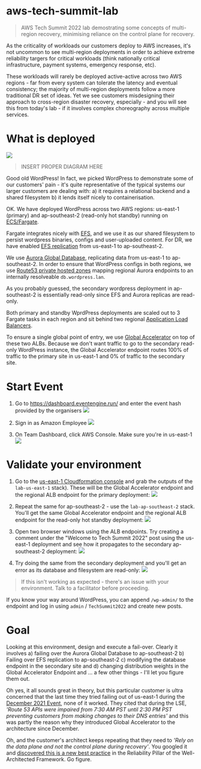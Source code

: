 # aws-tech-summit-lab
> AWS Tech Summit 2022 lab demostrating some concepts of multi-region recovery, minimising reliance on the control plane for recovery.

As the criticality of workloads our customers deploy to AWS increases, it's not uncommon to see multi-region deployments in order to achieve extreme reliability targers for critical workloads (think nationally critical infrastructure, payment systems, emergency response, etc). 

These workloads will rarely be deployed active-active across two AWS regions - far from every system can tolerate the latency and eventual consistency; the majority of multi-region deployments  follow a more traditional DR set of ideas. Yet we see customers misdesigning their approach to cross-region disaster recovery, especially - and you will see this from today's lab - if it involves complex choreography across multiple services. 

# What is deployed

![](img/diagram-draft.png)
> INSERT PROPER DIAGRAM HERE

Good old WordPress! In fact, we picked WordPress to demonstrate some of our customers' pain - it's quite representative of the typical systems our larger customers are dealing with: a) it requires a relational backend and a shared filesystem b) it lends itself nicely to containerisation. 

OK. We have deployed WordPress across two AWS regions: us-east-1 (primary) and ap-southeast-2 (read-only hot standby) running on [ECS/Fargate](https://docs.aws.amazon.com/AmazonECS/latest/userguide/what-is-fargate.html).

Fargate integrates nicely with [EFS](https://docs.aws.amazon.com/efs/index.html), and we use it as our shared filesystem to persist wordpress binaries, configs and user-uploaded content. For DR, we have enabled [EFS replication](https://docs.aws.amazon.com/efs/latest/ug/efs-replication.html) from us-east-1 to ap-southeast-2.

We use [Aurora Global Database](https://aws.amazon.com/rds/aurora/global-database/), replicating data from us-east-1 to ap-southeast-2. In order to ensure that WordPress configs in both regions, we use [Route53 private hosted zones](https://docs.aws.amazon.com/Route53/latest/DeveloperGuide/hosted-zones-private.html) mapping regional Aurora endpoints to an internally resolveable `db.wordpress.lan`.

As you probably guessed, the secondary wordpress deployment in ap-southeast-2 is essentially read-only since EFS and Aurora replicas are read-only.

Both primary and standby WprdPress deployments are scaled out to 3 Fargate tasks in each region and sit behind two regional [Application Load Balancers](https://docs.aws.amazon.com/elasticloadbalancing/latest/application/introduction.html).

To ensure a single global point of entry, we use [Global Accelerator](https://aws.amazon.com/global-accelerator/?blogs-global-accelerator.sort-by=item.additionalFields.createdDate&blogs-global-accelerator.sort-order=desc&aws-global-accelerator-wn.sort-by=item.additionalFields.postDateTime&aws-global-accelerator-wn.sort-order=desc) on top of these two ALBs. Because we don't want traffic to go to the secondary read-only WordPress instance, the Global Accelerator endpoint routes 100% of traffic to the primary site in us-east-1 and 0% of traffic to the secondary site.

# Start Event
1. Go to https://dashboard.eventengine.run/ and enter the event hash provided by the organisers
    ![](img/ee.png)

2. Sign in as Amazon Employee
    ![](img/otp.png)

3. On Team Dashboard, click AWS Console. Make sure you're in us-east-1
    ![](img/teamdash.png)

# Validate your environment
1. Go to the [us-east-1 Cloudformation console](https://us-east-1.console.aws.amazon.com/cloudformation/home?region=us-east-1#/stacks?filteringStatus=active&filteringText=&viewNested=true&hideStacks=false) and grab the outputs of the `lab-us-east-1` stack). These will be the Global Accelerator endpoint and the regional ALB endpoint for the primary deployment:
    ![](img/iad-cfn.png)

2. Repeat the same for ap-southeast-2 - use the `lab-ap-southeast-2` stack. You'll get the same Global Accelerator endpoint and the regional ALB endpoint for the read-only hot standby deployment:
    ![](img/syd-cfn.png)

3. Open two browser windows using the ALB endpoints. Try creating a comment under the "Welcome to Tech Summit 2022" post using the us-east-1 deployment and see how it propagates to the secondary ap-southeast-2 deployment:
    ![](img/iad-comment.png)

4. Try doing the same from the secondary deployment and you'll get an error as its database and filesystem are read-only:
    ![](img/syd-comment.png)


>If this isn't working as expected - there's an issue with your environment. Talk to a facilitator before proceeding.

 If you know your way around WordPress, you can append `/wp-admin/` to the endpoint and log in using `admin` / `TechSummit2022` and create new posts.

# Goal
Looking at this environment, design and execute a fail-over. Clearly it involves a) failing over the Aurora Global Database to ap-southeast-2 b) Failing over EFS replication to ap-southeast-2 c) modifying the database endpoint in the secondary site and d) changing distribution weights in the Global Accelerator Endpoint and ... a few other things - I'll let you figure them out.

Oh yes, it all sounds great in theory, but this particular customer is ultra concerned that the last time they tried failing out of us-east-1 during the [December 2021 Event](https://aws.amazon.com/message/12721/), none of it worked. They cited that during the LSE, *'Route 53 APIs were impaired from 7:30 AM PST until 2:30 PM PST preventing customers from making changes to their DNS entries'* and this was partly the reason why they introduced Global Accelerator to the architecture since December.

Oh, and the customer's architect keeps repeating that they need to *'Rely on the data plane and not the control plane during recovery'*. You googled it and [discovered this is a new best practice](https://docs.aws.amazon.com/wellarchitected/latest/framework/a-failure-management.html#:~:text=Rely%20on%20the,it%20for%20recovery.) in the Reliability Pillar of the Well-Architected Framework. Go figure.